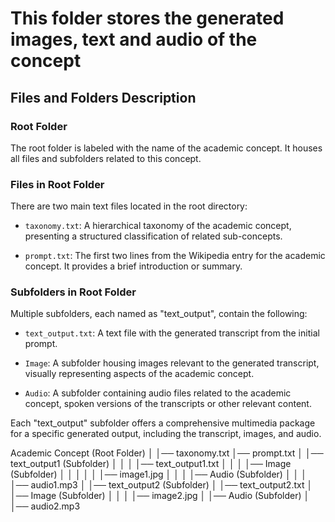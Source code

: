 # This folder stores the generated images, text and audio of the concept

## Files and Folders Description

### Root Folder
The root folder is labeled with the name of the academic concept. It houses all files and subfolders related to this concept.

### Files in Root Folder
There are two main text files located in the root directory:

- `taxonomy.txt`: A hierarchical taxonomy of the academic concept, presenting a structured classification of related sub-concepts.

- `prompt.txt`: The first two lines from the Wikipedia entry for the academic concept. It provides a brief introduction or summary.

### Subfolders in Root Folder
Multiple subfolders, each named as "text_output", contain the following:

- `text_output.txt`: A text file with the generated transcript from the initial prompt.

- `Image`: A subfolder housing images relevant to the generated transcript, visually representing aspects of the academic concept.

- `Audio`: A subfolder containing audio files related to the academic concept, spoken versions of the transcripts or other relevant content.

Each "text_output" subfolder offers a comprehensive multimedia package for a specific generated output, including the transcript, images, and audio.


Academic Concept (Root Folder)
│
│── taxonomy.txt
│── prompt.txt
│
│── text_output1 (Subfolder)
│ │
│ │── text_output1.txt
│ │
│ │── Image (Subfolder)
│ │ │
│ │ │── image1.jpg
│ │
│ │── Audio (Subfolder)
│ │
│ │── audio1.mp3
│
│── text_output2 (Subfolder)
│
│── text_output2.txt
│
│── Image (Subfolder)
│ │
│ │── image2.jpg
│
│── Audio (Subfolder)
│
│── audio2.mp3
